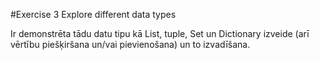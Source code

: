 #Exercise 3 Explore different data types

Ir demonstrēta tādu datu tipu kā List, tuple, Set un Dictionary izveide (arī vērtību piešķiršana un/vai pievienošana) un to izvadīšana.